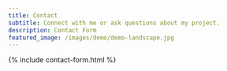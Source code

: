 ```yaml
---
title: Contact
subtitle: Connect with me or ask questions about my project.
description: Contact Form
featured_image: /images/demo/demo-landscape.jpg
---
```


{% include contact-form.html %}

